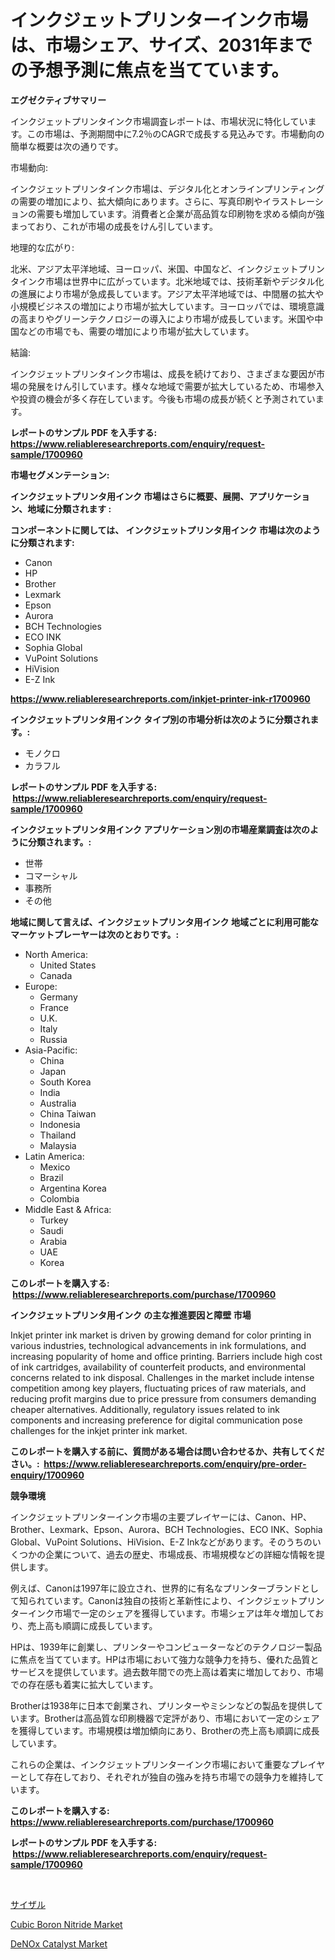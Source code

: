 <p><h1>インクジェットプリンターインク市場は、市場シェア、サイズ、2031年までの予想予測に焦点を当てています。</h1></p><p><strong>エグゼクティブサマリー</strong></p>
<p><p>インクジェットプリンタインク市場調査レポートは、市場状況に特化しています。この市場は、予測期間中に7.2％のCAGRで成長する見込みです。市場動向の簡単な概要は次の通りです。</p><p>市場動向:</p><p>インクジェットプリンタインク市場は、デジタル化とオンラインプリンティングの需要の増加により、拡大傾向にあります。さらに、写真印刷やイラストレーションの需要も増加しています。消費者と企業が高品質な印刷物を求める傾向が強まっており、これが市場の成長をけん引しています。</p><p>地理的な広がり:</p><p>北米、アジア太平洋地域、ヨーロッパ、米国、中国など、インクジェットプリンタインク市場は世界中に広がっています。北米地域では、技術革新やデジタル化の進展により市場が急成長しています。アジア太平洋地域では、中間層の拡大や小規模ビジネスの増加により市場が拡大しています。ヨーロッパでは、環境意識の高まりやグリーンテクノロジーの導入により市場が成長しています。米国や中国などの市場でも、需要の増加により市場が拡大しています。</p><p>結論:</p><p>インクジェットプリンタインク市場は、成長を続けており、さまざまな要因が市場の発展をけん引しています。様々な地域で需要が拡大しているため、市場参入や投資の機会が多く存在しています。今後も市場の成長が続くと予測されています。</p></p>
<p><strong>レポートのサンプル PDF を入手する: <a href="https://www.reliableresearchreports.com/enquiry/request-sample/1700960">https://www.reliableresearchreports.com/enquiry/request-sample/1700960</a></strong></p>
<p><strong>市場セグメンテーション:</strong></p>
<p><strong> インクジェットプリンタ用インク 市場はさらに概要、展開、アプリケーション、地域に分類されます :</strong></p>
<p><strong>コンポーネントに関しては、 インクジェットプリンタ用インク 市場は次のように分類されます: &nbsp;</strong></p>
<p><ul><li>Canon</li><li>HP</li><li>Brother</li><li>Lexmark</li><li>Epson</li><li>Aurora</li><li>BCH Technologies</li><li>ECO INK</li><li>Sophia Global</li><li>VuPoint Solutions</li><li>HiVision</li><li>E-Z Ink</li></ul></p>
<p><strong><a href="https://www.reliableresearchreports.com/inkjet-printer-ink-r1700960">https://www.reliableresearchreports.com/inkjet-printer-ink-r1700960</a></strong></p>
<p><strong> インクジェットプリンタ用インク タイプ別の市場分析は次のように分類されます。:</strong></p>
<p><ul><li>モノクロ</li><li>カラフル</li></ul></p>
<p><strong>レポートのサンプル PDF を入手する: &nbsp;<a href="https://www.reliableresearchreports.com/enquiry/request-sample/1700960">https://www.reliableresearchreports.com/enquiry/request-sample/1700960</a></strong></p>
<p><strong> インクジェットプリンタ用インク アプリケーション別の市場産業調査は次のように分類されます。:</strong></p>
<p><ul><li>世帯</li><li>コマーシャル</li><li>事務所</li><li>その他</li></ul></p>
<p><strong>地域に関して言えば、インクジェットプリンタ用インク 地域ごとに利用可能なマーケットプレーヤーは次のとおりです。:</strong></p>
<p><ul>
    <li>
        North America:
        <ul>
            <li>United States</li>
            <li>Canada</li>
        </ul>
    </li>
    <li>
        Europe:
        <ul>
            <li>Germany</li>
            <li>France</li>
            <li>U.K.</li>
            <li>Italy</li>
            <li>Russia</li>
        </ul>
    </li>
    <li>
        Asia-Pacific:
        <ul>
            <li>China</li>
            <li>Japan</li>
            <li>South Korea</li>
            <li>India</li>
            <li>Australia</li>
            <li>China Taiwan</li>
            <li>Indonesia</li>
            <li>Thailand</li>
            <li>Malaysia</li>
        </ul>
    </li>
    <li>
        Latin America:
        <ul>
            <li>Mexico</li>
            <li>Brazil</li>
            <li>Argentina Korea</li>
            <li>Colombia</li>
        </ul>
    </li>
    <li>
        Middle East & Africa:
        <ul>
            <li>Turkey</li>
            <li>Saudi</li>
            <li>Arabia</li>
            <li>UAE</li>
            <li>Korea</li>
        </ul>
    </li>
    </ul></p>
<p><strong>このレポートを購入する: &nbsp;<a href="https://www.reliableresearchreports.com/purchase/1700960">https://www.reliableresearchreports.com/purchase/1700960</a></strong></p>
<p><strong>インクジェットプリンタ用インク の主な推進要因と障壁 市場</strong></p>
<p><p>Inkjet printer ink market is driven by growing demand for color printing in various industries, technological advancements in ink formulations, and increasing popularity of home and office printing. Barriers include high cost of ink cartridges, availability of counterfeit products, and environmental concerns related to ink disposal. Challenges in the market include intense competition among key players, fluctuating prices of raw materials, and reducing profit margins due to price pressure from consumers demanding cheaper alternatives. Additionally, regulatory issues related to ink components and increasing preference for digital communication pose challenges for the inkjet printer ink market.</p></p>
<p><strong>このレポートを購入する前に、質問がある場合は問い合わせるか、共有してください。:&nbsp; <a href="https://www.reliableresearchreports.com/enquiry/pre-order-enquiry/1700960">https://www.reliableresearchreports.com/enquiry/pre-order-enquiry/1700960</a></strong></p>
<p><strong>競争環境</strong></p>
<p><p>インクジェットプリンターインク市場の主要プレイヤーには、Canon、HP、Brother、Lexmark、Epson、Aurora、BCH Technologies、ECO INK、Sophia Global、VuPoint Solutions、HiVision、E-Z Inkなどがあります。そのうちのいくつかの企業について、過去の歴史、市場成長、市場規模などの詳細な情報を提供します。</p><p>例えば、Canonは1997年に設立され、世界的に有名なプリンターブランドとして知られています。Canonは独自の技術と革新性により、インクジェットプリンターインク市場で一定のシェアを獲得しています。市場シェアは年々増加しており、売上高も順調に成長しています。</p><p>HPは、1939年に創業し、プリンターやコンピューターなどのテクノロジー製品に焦点を当てています。HPは市場において強力な競争力を持ち、優れた品質とサービスを提供しています。過去数年間での売上高は着実に増加しており、市場での存在感も着実に拡大しています。</p><p>Brotherは1938年に日本で創業され、プリンターやミシンなどの製品を提供しています。Brotherは高品質な印刷機器で定評があり、市場において一定のシェアを獲得しています。市場規模は増加傾向にあり、Brotherの売上高も順調に成長しています。</p><p>これらの企業は、インクジェットプリンターインク市場において重要なプレイヤーとして存在しており、それぞれが独自の強みを持ち市場での競争力を維持しています。</p></p>
<p><strong>このレポートを購入する: &nbsp; <a href="https://www.reliableresearchreports.com/purchase/1700960">https://www.reliableresearchreports.com/purchase/1700960</a></strong></p>
<p><strong>レポートのサンプル PDF を入手する: &nbsp;<a href="https://www.reliableresearchreports.com/enquiry/request-sample/1700960">https://www.reliableresearchreports.com/enquiry/request-sample/1700960</a></strong><strong></strong></p>
<p>&nbsp;</p>
<p><p><a href="https://github.com/SantosDicki04/Market-Research-Report-List-1/blob/main/154040631936.md">サイザル</a></p><p><a href="https://www.linkedin.com/pulse/cubic-boron-nitride-market-offer-valuable-insights-size-share-pt2jf?trackingId=ZMtP9DS3HRoprR%2FB8aXMBQ%3D%3D">Cubic Boron Nitride Market</a></p><p><a href="https://www.linkedin.com/pulse/denox-catalyst-market-challenges-opportunities-growth-drivers-3qdvf?trackingId=H3llde%2Fb%2Fk5xF%2Bl5Ct1BGQ%3D%3D">DeNOx Catalyst Market</a></p></p>